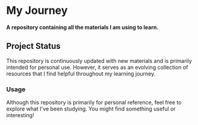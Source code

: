 # My Journey

**A repository containing all the materials I am using to learn.**

## Project Status

This repository is continuously updated with new materials and is primarily intended for personal use. However, it serves as an evolving collection of resources that I find helpful throughout my learning journey.

### Usage

Although this repository is primarily for personal reference, feel free to explore what I've been studying. You might find something useful or interesting!

